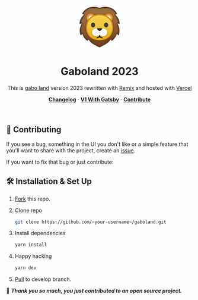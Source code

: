 <p align="center">
  <a href="https://gabo.land">
    <img alt="Gaboland" src="public/assets/lion-banner-removebg-preview.png" width="120"/>
  </a>
</p>

<h1 align="center">
  Gaboland 2023
</h1>

<p align="center">
   This is <a href="https://gabo.land" target="_blank">gabo.land</a> version 2023 rewritten with <a href="https://remix.run/" target="_blank">Remix</a> and hosted with <a href="https://vercel.com/" target="_blank">Vercel</a>
</p>

<p align="center">
  <a href="https://github.com/gabrielba15/gaboland/blob/develop/CHANGELOG.md"><strong>Changelog</strong></a> ·
  <a href="https://github.com/gabrielba15/gaboland/tree/gatsby"><strong>V1 With Gatsby</strong></a> ·
  <a href="https://github.com/gabrielba15/gaboland#-contributing"><strong>Contribute</strong></a>
</p>
<br/>


## 📑 Contributing

If you see a bug, something in the UI you don't like or a simple feature that you'll want to share with the project, create an [issue](https://github.com/gabrielba15/gaboland/issues).

If you want to fix that bug or just contribute:

## 🛠 Installation & Set Up



1. [Fork](https://github.com/gabrielba15/gaboland/fork) this repo.

2. Clone repo

   ```sh
   git clone https://github.com/<your-username>/gaboland.git
   ```

3. Install dependencies

   ```sh
   yarn install
   ```

4. Happy hacking

   ```sh
   yarn dev
   ```
5. [Pull](https://github.com/gabrielba15/gaboland/pulls) to develop branch.


🌟 ***Thank you so much, you just contributed to an open source project.***


<!--
<p align="center">
  <a href="https://github.com/LekoArts/gatsby-starter-portfolio-cara/blob/master/LICENSE">
    <img src="https://img.shields.io/badge/license-0BSD-blue.svg" alt="Gatsby Starter Portfolio: Cara is released under the 0BSD license." />
  </a>
  <a href="https://www.gaboland.vercel.app">
    <img alt="Website" src="https://img.shields.io/badge/-website-blue">
  </a>
  <a href="https://twitter.com/intent/follow?screen_name=lekoarts_de">
    <img src="https://img.shields.io/twitter/follow/lekoarts_de.svg?label=Follow%20@gabolanded" alt="Follow @gabolanded" />
  </a>
</p>

-->
<!-- 
This is my personal project, it is a simple website that works as my portfolio for now, I have some ideas or goals that I want to achieve and I think that the best way is to start with myself. I would like this continue advancing and help people who need it with my knowledge. 

Make solutions, don't mistakes 🧠🚀🦁

For details on how to use Vercel, check out our [documentation](https://vercel.com/docs).

## Contributing

- [Code of Conduct](./.github/CODE_OF_CONDUCT.md)
- [Contributing Guidelines](./.github/CONTRIBUTING.md)
- [MIT License](./LICENSE)
- -->
